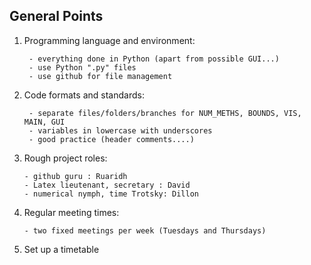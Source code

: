  ## General Points

1) Programming language and environment:

        - everything done in Python (apart from possible GUI...)
        - use Python ".py" files 
        - use github for file management 

2) Code formats and standards:

        - separate files/folders/branches for NUM_METHS, BOUNDS, VIS, MAIN, GUI 
        - variables in lowercase with underscores 
        - good practice (header comments....) 

3) Rough project roles:

       - github guru : Ruaridh 
       - Latex lieutenant, secretary : David
       - numerical nymph, time Trotsky: Dillon 

4) Regular meeting times: 

       - two fixed meetings per week (Tuesdays and Thursdays)

5) Set up a timetable


    
